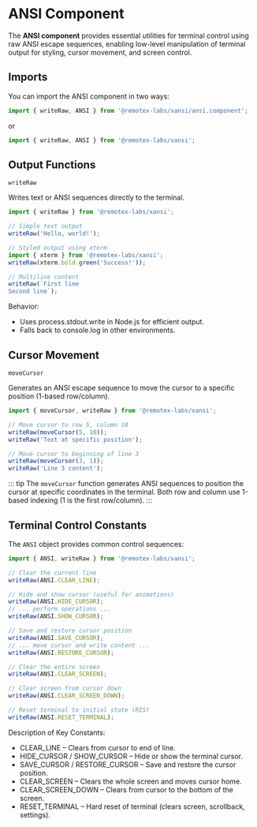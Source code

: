 # ANSI Component

The **ANSI component** provides essential utilities for terminal control using raw ANSI escape sequences,
enabling low-level manipulation of terminal output for styling, cursor movement, and screen control.

## Imports

You can import the ANSI component in two ways:
```ts
import { writeRaw, ANSI } from '@remotex-labs/xansi/ansi.component';
```

or

```ts
import { writeRaw, ANSI } from '@remotex-labs/xansi';
```

## Output Functions
`writeRaw`

Writes text or ANSI sequences directly to the terminal.

```ts
import { writeRaw } from '@remotex-labs/xansi';

// Simple text output
writeRaw('Hello, world!');

// Styled output using xterm
import { xterm } from '@remotex-labs/xansi';
writeRaw(xterm.bold.green('Success!'));

// Multiline content
writeRaw(`First line
Second line`);
```

Behavior:
- Uses process.stdout.write in Node.js for efficient output.
- Falls back to console.log in other environments.

## Cursor Movement
`moveCursor`

Generates an ANSI escape sequence to move the cursor to a specific position (1-based row/column).

```ts
import { moveCursor, writeRaw } from '@remotex-labs/xansi';

// Move cursor to row 5, column 10
writeRaw(moveCursor(5, 10));
writeRaw('Text at specific position');

// Move cursor to beginning of line 3
writeRaw(moveCursor(3, 1));
writeRaw('Line 3 content');
```

::: tip
The `moveCursor` function generates ANSI sequences to position the cursor at specific coordinates in the terminal. 
Both row and column use 1-based indexing (1 is the first row/column).
:::

## Terminal Control Constants
The `ANSI` object provides common control sequences:
```ts
import { ANSI, writeRaw } from '@remotex-labs/xansi';

// Clear the current line
writeRaw(ANSI.CLEAR_LINE);

// Hide and show cursor (useful for animations)
writeRaw(ANSI.HIDE_CURSOR);
// ... perform operations ...
writeRaw(ANSI.SHOW_CURSOR);

// Save and restore cursor position
writeRaw(ANSI.SAVE_CURSOR);
// ... move cursor and write content ...
writeRaw(ANSI.RESTORE_CURSOR);

// Clear the entire screen
writeRaw(ANSI.CLEAR_SCREEN);

// Clear screen from cursor down
writeRaw(ANSI.CLEAR_SCREEN_DOWN);

// Reset terminal to initial state (RIS)
writeRaw(ANSI.RESET_TERMINAL);
```

Description of Key Constants:
* CLEAR_LINE – Clears from cursor to end of line.
* HIDE_CURSOR / SHOW_CURSOR – Hide or show the terminal cursor.
* SAVE_CURSOR / RESTORE_CURSOR – Save and restore the cursor position.
* CLEAR_SCREEN – Clears the whole screen and moves cursor home.
* CLEAR_SCREEN_DOWN – Clears from cursor to the bottom of the screen.
* RESET_TERMINAL – Hard reset of terminal (clears screen, scrollback, settings).
